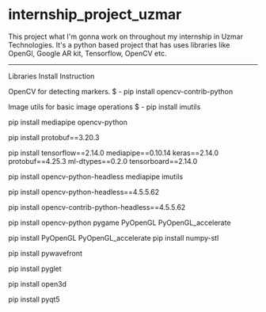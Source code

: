 # internship_project_uzmar
This project what I'm gonna work on throughout my internship in Uzmar Technologies. It's a python based project that has uses libraries like OpenGl, Google AR kit, Tensorflow, OpenCV etc.

_____________________________________________

Libraries Install Instruction

OpenCV for detecting markers.
$ - pip install opencv-contrib-python

Image utils for basic image operations
$ - pip install imutils

pip install mediapipe opencv-python

pip install protobuf==3.20.3

pip install tensorflow==2.14.0 mediapipe==0.10.14 keras==2.14.0 protobuf==4.25.3 ml-dtypes==0.2.0 tensorboard==2.14.0

pip install opencv-python-headless mediapipe imutils

pip install opencv-python-headless==4.5.5.62

pip install opencv-contrib-python-headless==4.5.5.62

pip install opencv-python pygame PyOpenGL PyOpenGL_accelerate

pip install PyOpenGL PyOpenGL_accelerate
pip install numpy-stl

pip install pywavefront

pip install pyglet

pip install open3d

pip install pyqt5
